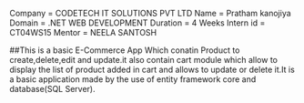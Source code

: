 Company = CODETECH IT SOLUTIONS PVT LTD
Name = Pratham kanojiya 
Domain = .NET WEB DEVELOPMENT
Duration = 4 Weeks 
Intern id = CT04WS15
Mentor = NEELA SANTOSH 

##This is a basic E-Commerce App Which conatin Product to create,delete,edit and update.it also contain cart module which allow to display the list of product added in cart and allows to update or delete it.It is a basic application made by the use of entity framework core and database(SQL Server).  
